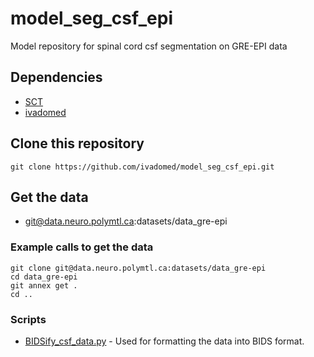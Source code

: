 # model_seg_csf_epi
Model repository for spinal cord csf segmentation on GRE-EPI data

## Dependencies

- [SCT](https://spinalcordtoolbox.com/)
- [ivadomed](https://ivadomed.org)

## Clone this repository

~~~
git clone https://github.com/ivadomed/model_seg_csf_epi.git
~~~

## Get the data

- git@data.neuro.polymtl.ca:datasets/data_gre-epi

### Example calls to get the data

~~~
git clone git@data.neuro.polymtl.ca:datasets/data_gre-epi
cd data_gre-epi
git annex get .
cd ..
~~~

### Scripts

- [BIDSify_csf_data.py](https://github.com/ivadomed/model_seg_csf_epi/blob/main/scripts/BIDSify_csf_data.py) - 
Used for formatting the data into BIDS format.
